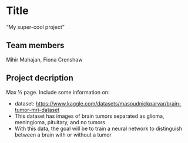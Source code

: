 # Title

“My super-cool project”

## Team members

Mihir Mahajan, Fiona Crenshaw

## Project decription

Max ½ page. Include some information on:

- dataset: https://www.kaggle.com/datasets/masoudnickparvar/brain-tumor-mri-dataset
- This dataset has images of brain tumors separated as glioma, meningioma, pituitary, and no tumors
- With this data, the goal will be to train a neural network to distinguish between a brain with or without a tumor 

 
